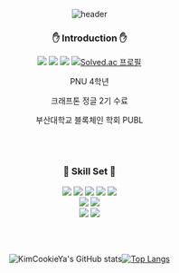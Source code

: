 <div align="center">
  
  ![header](https://capsule-render.vercel.app/api?type=waving&color=3178C6&height=300&section=header&text=Welcome!&fontSize=90&fontColor=FFFFFF)

  <!--
  **Kim-Cookie/Kim-Cookie** is a ✨ _special_ ✨ repository because its `README.md` (this file) appears on your GitHub profile.
  -->

### ✋ Introduction ✋

<a href="https://insengnewbie.tistory.com" target="_blank"><img src="https://img.shields.io/badge/Tistory-000000?style=flat-square&logo=tistory&logoColor=FFFFFF"/></a>
<a href="https://velog.io/@min49590" target="_blank"><img src="https://img.shields.io/badge/Velog-20C997?style=flat-square&logo=velog&logoColor=FFFFFF"/></a>
<a href="https://instagram.com/99_k_alstjr" target="_blank"><img src="https://img.shields.io/badge/99_k_alstjr-E4405F?style=flat-square&logo=instagram&logoColor=FFFFFF"/></a>
[![Solved.ac 프로필](http://mazassumnida.wtf/api/mini/generate_badge?boj=min49590)](https://solved.ac/min49590)

PNU 4학년

크래프톤 정글 2기 수료

부산대학교 블록체인 학회 PUBL

<br/><br/>

### 💪 Skill Set 💪

<a target="_blank"><img src="https://img.shields.io/badge/C-A8B9CC?style=flat-square&logo=c&logoColor=white"/></a>
<a target="_blank"><img src="https://img.shields.io/badge/JS-F7DF1E?style=flat-square&logo=javascript&logoColor=FFFFFF"/></a>
<a target="_blank"><img src="https://img.shields.io/badge/TS-3178C6?style=flat-square&logo=typescript&logoColor=FFFFFF"/></a>
<a target="_blank"><img src="https://img.shields.io/badge/React.js-61DAFB?style=flat-square&logo=react&logoColor=white"/></a>
<a target="_blank"><img src="https://img.shields.io/badge/node.js-339933?style=flat-square&logo=node.js&logoColor=white"/></a>
<br />
<a target="_blank"><img src="https://img.shields.io/badge/Python-3776AB?style=flat-square&logo=python&logoColor=FFFFFF"/></a>
<a target="_blank"><img src="https://img.shields.io/badge/Flask-000000?style=flat-square&logo=flask&logoColor=FFFFFF"/></a>
<br />
<a target="_blank"><img src="https://img.shields.io/badge/Solidity-363636?style=flat-square&logo=solidity&logoColor=FFFFFF"/></a>
<a target="_blank"><img src="https://img.shields.io/badge/Ethereum-716B94?style=flat-square&logo=ethereum&logoColor=3C3C3D"/></a>

<br/><br/>

![KimCookieYa's GitHub stats](https://github-readme-stats.vercel.app/api?username=KimCookieYa&show_icons=true&theme=default)[![Top Langs](https://github-readme-stats.vercel.app/api/top-langs/?username=KimCookieYa&hide_border=true&layout=compact)](https://github.com/anuraghazra/github-readme-stats)

</div>
